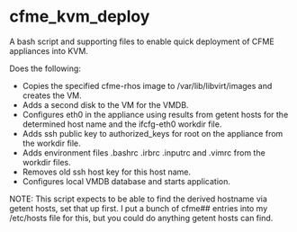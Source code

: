 # cfme_kvm_deploy

A bash script and supporting files to enable quick deployment of CFME appliances into KVM.

Does the following:

* Copies the specified cfme-rhos image to /var/lib/libvirt/images and creates the VM.
* Adds a second disk to the VM for the VMDB.
* Configures eth0 in the appliance using results from getent hosts for the determined host name and the ifcfg-eth0 workdir file.
* Adds ssh public key to authorized_keys for root on the appliance from the workdir file.
* Adds environment files .bashrc .irbrc .inputrc and .vimrc from the workdir files.
* Removes old ssh host key for this host name.
* Configures local VMDB database and starts application.

NOTE: This script expects to be able to find the derived hostname via getent hosts, set that up first.  I put a bunch of cfme## entries into my /etc/hosts file for this, but you could do anything getent hosts can find.
